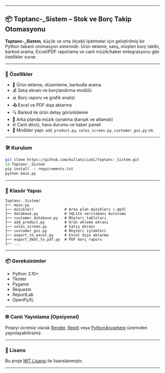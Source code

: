 

---

## 📦 Toptanc-_Sistem – Stok ve Borç Takip Otomasyonu

**Toptanc-_Sistem**, küçük ve orta ölçekli işletmeler için geliştirilmiş bir Python tabanlı otomasyon sistemidir. Ürün ekleme, satış, müşteri borç takibi, barkod arama, Excel/PDF raporlama ve canlı müzik/haber entegrasyonu gibi özellikler sunar.

---

### 🚀 Özellikler

- 🛒 Ürün ekleme, düzenleme, barkodla arama  
- 💰 Satış ekranı ve borçlandırma modülü  
- 📊 Borç raporu ve grafik analizi  
- 📤 Excel ve PDF dışa aktarma  
- 🔍 Barkod ile ürün detay görüntüleme  
- 🎵 Arka planda müzik oynatma (karışık ve atlamalı)  
- 🌐 Canlı döviz, hava durumu ve haber paneli  
- 🧩 Modüler yapı: `add_product.py`, `sales_screen.py`, `customer_gui.py` vs.

---

### 🛠️ Kurulum

```bash
git clone https://github.com/kullaniciadi/Toptanc-_Sistem.git
cd Toptanc-_Sistem
pip install -r requirements.txt
python main.py
```

---

### 📁 Klasör Yapısı

```
Toptanc-_Sistem/
├── main.py
├── müzikler/              # Arka plan müzikleri (.mp3)
├── database.py            # SQLite veritabanı kurulumu
├── customer_database.py   # Müşteri tabloları
├── add_product.py         # Ürün ekleme ekranı
├── sales_screen.py        # Satış ekranı
├── customer_gui.py        # Müşteri işlemleri
├── export_to_excel.py     # Excel dışa aktarma
├── export_debt_to_pdf.py  # PDF borç raporu
├── ...
```

---

### 📦 Gereksinimler

- Python 3.10+
- Tkinter
- Pygame
- Requests
- ReportLab
- OpenPyXL

---

### 🌐 Canlı Yayınlama (Opsiyonel)

Projeyi ücretsiz olarak [Render](https://render.com), [Replit](https://replit.com) veya [PythonAnywhere](https://www.pythonanywhere.com) üzerinden yayınlayabilirsiniz.

---

### 📄 Lisans

Bu proje [MIT Lisansı](LICENSE) ile lisanslanmıştır.

---
